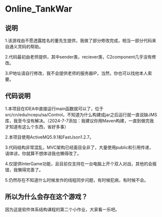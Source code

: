 # Online_TankWar
## 说明
1.该游戏由不愿透露姓名的董先生提供，我做了部分修改完成，相当一部分代码来自通义灵码的帮助。

2.代码最初由老师提供，其中sender类，reciever类，C2component几乎没有修改。

3.IP地址请自行修改，我不会提供老师的服务器IP，当然，你也可以找他本人索要。

## 代码说明
1.本项目在IDEA中直接运行main函数就可以了，位于src/cn/edu/ncepu/sa/Control，不知道为什么构建成jar之后运行就一直说缺JMS库，我至今没有解决。（2024-7-7添加：我建议你用Maven构建，一直到做完我才知道有这么个东西，省好多事）

2.本项目使用ActiveMQ5.9.1和FastJson1.2.7。

3.代码结构非常混乱，MVC架构已经面目全非了，大量使用public和引用传递，请体谅，你就算不想体谅我也懒得改了。

4.仅提供InterGame功能，且目前仅支持在一台电脑上开个双人对战，其他的会报错，我懒得完善了。

5.仍然存在不知道什么时候发作的线程同步问题，有时候犯病，有时候不会。

## 所以为什么会存在这个游戏？
因为这是软件体系结构课程的第二个小作业，大家看一乐吧。
